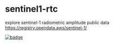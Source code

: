 # sentinel1-rtc
explore sentinel-1 radiometric amplitude public data
https://registry.opendata.aws/sentinel-1/

[![badge](https://img.shields.io/static/v1.svg?logo=Jupyter&label=Pangeo+Binder&message=AWS+us-west-2&color=orange)](https://aws-uswest2-binder.pangeo.io/v2/gh/pangeo-data/notebook-binder/2020.09.13?urlpath=git-pull%3Frepo%3Dhttps%253A%252F%252Fgithub.com%252Fscottyhq%252Fsentinel1-rtc%26urlpath%3Dlab%252Ftree%252Fsentinel1-rtc%252FSentinel1-RTC-example.ipynb%26branch%3Dmain)
